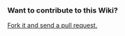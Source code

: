 ### Want to contribute to this Wiki?

[Fork it and send a pull request.](https://github.com/mwahnish/Layers-Adaptive-Audio-Wiki)
